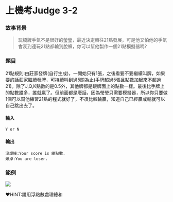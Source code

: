 # 上機考Judge 3-2 
### 故事背景
>玩橋牌手氣不是很好的瑩瑩，最近決定轉往21點發展，可是他又怕他的手氣會衰到連玩21點都輸到脫褲，你可以幫他製作一個21點模擬器嗎?

### 題目
21點規則:由莊家發牌(自行生成)，一開始只有1張，之後看要不要繼續叫牌，如果要的話莊家繼續發牌，可持續叫到過5關為止(手牌超過5張且點數加起來不超過21)。除了J,Q,K點數的是0.5外，其他牌都是跟牌面上的點數一樣。最後比手牌上的點數誰多，誰就贏了。但前面都是廢話，因為瑩瑩只需要模擬器，所以你只要做1個可以幫他練習21點的程式就好了，不須比較輸贏，知道自己已經贏或輸就可以自己跳出去了。

#### 輸入
```
Y or N
```

#### 輸出
```
沒爆掉:Your score is 總點數.
爆掉:You are loser.
```

### 範例
![](http://i.imgur.com/xU5SHfU.jpg)

♥HINT:請用浮點數處理總和
